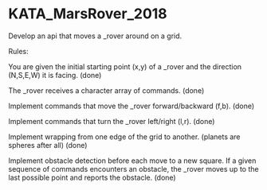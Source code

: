 # KATA_MarsRover_2018

Develop an api that moves a _rover around on a grid.

Rules:

You are given the initial starting point (x,y) of a _rover and the direction (N,S,E,W) it is facing. (done)

The _rover receives a character array of commands. (done)

Implement commands that move the _rover forward/backward (f,b). (done)

Implement commands that turn the _rover left/right (l,r). (done)

Implement wrapping from one edge of the grid to another. (planets are spheres after all) (done)

Implement obstacle detection before each move to a new square. If a given sequence of commands encounters an obstacle, the _rover moves up to the last possible point and reports the obstacle. (done)
